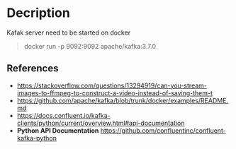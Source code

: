# Decription
Kafak server need to be started on docker

> docker run -p 9092:9092 apache/kafka:3.7.0

## References
* https://stackoverflow.com/questions/13294919/can-you-stream-images-to-ffmpeg-to-construct-a-video-instead-of-saving-them-t
* https://github.com/apache/kafka/blob/trunk/docker/examples/README.md
* https://docs.confluent.io/kafka-clients/python/current/overview.html#api-documentation
* **Python API Documentation** https://github.com/confluentinc/confluent-kafka-python